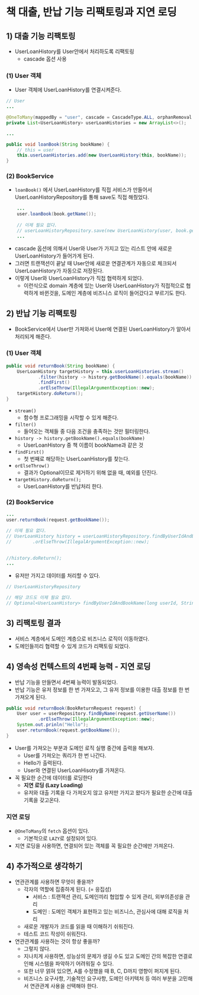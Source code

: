 # 책 대출, 반납 기능 리팩토링과 지연 로딩
## 1) 대출 기능 리팩토링
- UserLoanHistory를 User안에서 처리하도록 리팩토링
	- cascade 옵션 사용

### (1) User 객체
- User 객체에 UserLoanHistory를 연결시켜준다.
```java
// User
...

@OneToMany(mappedBy = "user", cascade = CascadeType.ALL, orphanRemoval = true)  
private List<UserLoanHistory> userLoanHistories = new ArrayList<>();

...

public void loanBook(String bookName) {
	// this = user
	this.userLoanHistories.add(new UserLoanHistory(this, bookName));  
}
```

### (2) BookService
- `loanBook()` 에서 UserLoanHistory를 직접 서비스가 만들어서 UserLoanHistoryRepository를 통해 save도 직접 해줬었다.
```java
	...
	user.loanBook(book.getName());
  
    // 이제 필요 없다.
    // userLoanHistoryRepository.save(new UserLoanHistory(user, book.getName()));
	...
```
- cascade 옵션에 의해서 User와 User가 가지고 있는 리스트 안에 새로운 UserLoanHistory가 들어가게 된다.
- 그러면 트랜잭션이 끝날 때 User안에 새로운 연결관계가 자동으로 체크되서 UserLoanHistory가 자동으로 저장된다.
- 이렇게 User와 UserLoanHistory가 직접 협력하게 되었다.
	- 이런식으로 domain 계층에 있는 User와 UserLoanHistory가 직접적으로 협력하게 바뀐것을, 도메인 계층에 비즈니스 로직이 들어갔다고 부르기도 한다.

## 2) 반납 기능 리팩토링
- BookService에서 User만 가져와서 User에 연결된 UserLoanHistory가 알아서 처리되게 해준다.

### (1) User 객체
```java
public void returnBook(String bookName) {  
    UserLoanHistory targetHistory = this.userLoanHistories.stream()  
            .filter(history -> history.getBookName().equals(bookName))  
            .findFirst()  
            .orElseThrow(IllegalArgumentException::new);  
    targetHistory.doReturn();  
}
```
- `stream()`
	- 함수형 프로그래밍을 시작할 수 있게 해준다.
- `filter()`
	- 들어오는 객체들 중 다음 조건을 충족하는 것만 필터링한다.
- `history -> history.getBookName().equals(bookName)`
	- UserLoanHistory 중 책 이름이 bookName과 같은 것
- `findFirst()`
	- 첫 번째로 해당하는 UserLoanHistory를 찾는다.
- `orElseThrow()`
	- 결과가 Optional이므로 제거하기 위해 없을 때, 예외를 던진다.
- `targetHistory.doReturn();`
	- UserLoanHistory를 반납처리 한다.

### (2) BookService
```java
...
user.returnBook(request.getBookName());

// 이제 필요 없다.
// UserLoanHistory history = userLoanHistoryRepository.findByUserIdAndBookName(user.getId(), request.getBookName())  
//        .orElseThrow(IllegalArgumentException::new);  
  

//history.doReturn();
...
```
- 유저만 가지고 데이터를 처리할 수 있다.

```java
// UserLoanHistoryRepository

// 해당 코드도 이제 필요 없다.
// Optional<UserLoanHistory> findByUserIdAndBookName(long userId, String bookName);
```

## 3) 리팩토링 결과
- 서비스 계층에서 도메인 계층으로 비즈니스 로직이 이동하였다.
- 도메인들끼리 협력할 수 있게 코드가 리팩토링 되었다.

## 4) 영속성 컨텍스트의 4번째 능력 - 지연 로딩
- 반납 기능을 만들면서 4번째 능력이 발동되었다.
- 반납 기능은 유저 정보를 한 번 가져오고, 그 유저 정보를 이용한 대출 정보를 한 번 가져오게 된다.
```java
public void returnBook(BookReturnRequest request) {  
    User user = userRepository.findByName(request.getUserName())  
            .orElseThrow(IllegalArgumentException::new);  
    System.out.prinln("Hello"); 
    user.returnBook(request.getBookName());  
}
```
- User를 가져오는 부분과 도메인 로직 실행 중간에 출력을 해보자.
	- User를 가져오는 쿼리가 한 번 나간다.
	- Hello가 출력된다.
	- User와 연결된 UserLoanHisotry를 가져온다.
- 꼭 필요한 순간에 데이터를 로딩한다
	- **지연 로딩 (Lazy Loading)**
	- 유저와 대출 기록을 다 가져오지 않고 유저만 가지고 왔다가 필요한 순간에 대출 기록을 갖고온다.

### 지연 로딩
- `@OneToMany`의 `fetch` 옵션이 있다.
	- 기본적으로 `LAZY`로 설정되어 있다.
- 지연 로딩을 사용하면, 연결되어 있는 객체를 꼭 필요한 순간에만 가져온다.

## 4) 추가적으로 생각하기
- 연관관계를 사용하면 무엇이 좋을까?
	- 각자의 역할에 집중하게 된다. (= 응집성)
		- 서비스 : 트랜잭션 관리, 도메인끼리 협업할 수 있게 관리, 외부의존성을 관리
		- 도메인 : 도메인 객체가 표현하고 있는 비즈니스, 관심사에 대해 로직을 처리
	- 새로운 개발자가 코드를 읽을 때 이해하기 쉬워진다.
	- 테스트 코드 작성이 쉬워진다.
- 연관관계를 사용하는 것이 항상 좋을까?
	- 그렇지 않다.
	- 지나치게 사용하면, 성능상의 문제가 생길 수도 있고 도메인 간의 복잡한 연결로 인해 시스템을 파악하기 어려워질 수 있다.
	- 또한 너무 얽혀 있으면, A를 수정했을 때 B, C, D까지 영향이 퍼지게 된다.
	- 비즈니스 요구사항, 기술적인 요구사항, 도메인 아키텍처 등 여러 부분을 고민해서 연관관계 사용을 선택해야 한다.